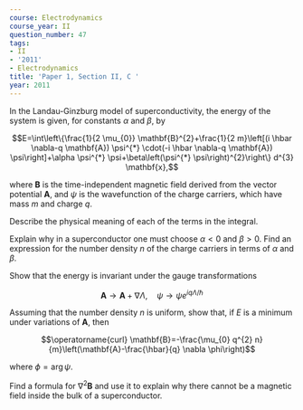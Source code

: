 ```yaml
---
course: Electrodynamics
course_year: II
question_number: 47
tags:
- II
- '2011'
- Electrodynamics
title: 'Paper 1, Section II, C '
year: 2011
---
```




In the Landau-Ginzburg model of superconductivity, the energy of the system is given, for constants $\alpha$ and $\beta$, by

$$E=\int\left\{\frac{1}{2 \mu_{0}} \mathbf{B}^{2}+\frac{1}{2 m}\left[(i \hbar \nabla-q \mathbf{A}) \psi^{*} \cdot(-i \hbar \nabla-q \mathbf{A}) \psi\right]+\alpha \psi^{*} \psi+\beta\left(\psi^{*} \psi\right)^{2}\right\} d^{3} \mathbf{x},$$

where $\mathbf{B}$ is the time-independent magnetic field derived from the vector potential $\mathbf{A}$, and $\psi$ is the wavefunction of the charge carriers, which have mass $m$ and charge $q$.

Describe the physical meaning of each of the terms in the integral.

Explain why in a superconductor one must choose $\alpha<0$ and $\beta>0$. Find an expression for the number density $n$ of the charge carriers in terms of $\alpha$ and $\beta$.

Show that the energy is invariant under the gauge transformations

$$\mathbf{A} \rightarrow \mathbf{A}+\nabla \Lambda, \quad \psi \rightarrow \psi e^{i q \Lambda / \hbar}$$

Assuming that the number density $n$ is uniform, show that, if $E$ is a minimum under variations of $\mathbf{A}$, then

$$\operatorname{curl} \mathbf{B}=-\frac{\mu_{0} q^{2} n}{m}\left(\mathbf{A}-\frac{\hbar}{q} \nabla \phi\right)$$

where $\phi=\arg \psi$.

Find a formula for $\nabla^{2} \mathbf{B}$ and use it to explain why there cannot be a magnetic field inside the bulk of a superconductor.